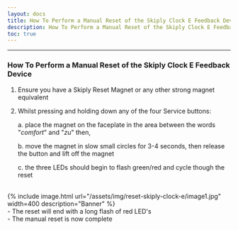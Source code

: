 ```yaml
---
layout: docs
title: How To Perform a Manual Reset of the Skiply Clock E Feedback Device
description: How To Perform a Manual Reset of the Skiply Clock E Feedback Device
toc: true
---
```


---------------------------------------

### How To Perform a Manual Reset of the Skiply Clock E Feedback Device

1.  Ensure you have a Skiply Reset Magnet or any other strong magnet
    equivalent  

2.  Whilst pressing and holding down any of the four Service buttons:

    a.  place the magnet on the faceplate in the area between the words
        "*comfort*" and "*zu*" then,

    b.  move the magnet in slow small circles for 3-4 seconds, then
        release the button and lift off the magnet

    c.  the three LEDs should begin to flash green/red and cycle though
        the reset

<br>
{% include image.html url="/assets/img/reset-skiply-clock-e/image1.jpg" width=400 description="Banner" %}

<br>
-  The reset will end with a long flash of red LED's

<br>
-  The manual reset is now complete
